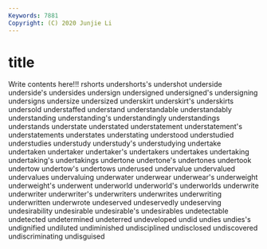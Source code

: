 ```yaml
---
Keywords: 7881
Copyright: (C) 2020 Junjie Li
---
```


# title

Write contents here!!!
rshorts
undershorts's 
undershot 
underside 
underside's 
undersides 
undersign 
undersigned 
undersigned's 
undersigning 
undersigns
undersize 
undersized 
underskirt 
underskirt's 
underskirts 
undersold 
understaffed 
understand 
understandable 
understandably
understanding 
understanding's 
understandingly 
understandings 
understands 
understate 
understated 
understatement 
understatement's 
understatements
understates 
understating 
understood 
understudied 
understudies 
understudy 
understudy's 
understudying 
undertake 
undertaken
undertaker 
undertaker's 
undertakers 
undertakes 
undertaking 
undertaking's 
undertakings 
undertone 
undertone's 
undertones
undertook 
undertow 
undertow's 
undertows 
underused 
undervalue 
undervalued 
undervalues 
undervaluing 
underwater
underwear 
underwear's 
underweight 
underweight's 
underwent 
underworld 
underworld's 
underworlds 
underwrite 
underwriter
underwriter's 
underwriters 
underwrites 
underwriting 
underwritten 
underwrote 
undeserved 
undeservedly 
undeserving 
undesirability
undesirable 
undesirable's 
undesirables 
undetectable 
undetected 
undetermined 
undeterred 
undeveloped 
undid 
undies
undies's 
undignified 
undiluted 
undiminished 
undisciplined 
undisclosed 
undiscovered 
undiscriminating 
undisguised 
